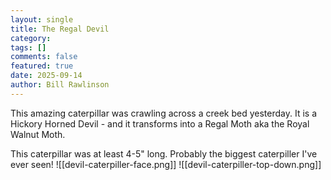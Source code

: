 ```yaml
---
layout: single
title: The Regal Devil
category:
tags: []
comments: false
featured: true
date: 2025-09-14
author: Bill Rawlinson
---
```

This amazing caterpillar was crawling across a creek bed yesterday.  It is a Hickory Horned Devil - and it transforms into a Regal Moth aka the Royal Walnut Moth.  

This caterpillar was at least 4-5" long.  Probably the biggest caterpiller I've ever seen!
![[devil-caterpiller-face.png]]
![[devil-caterpiller-top-down.png]]